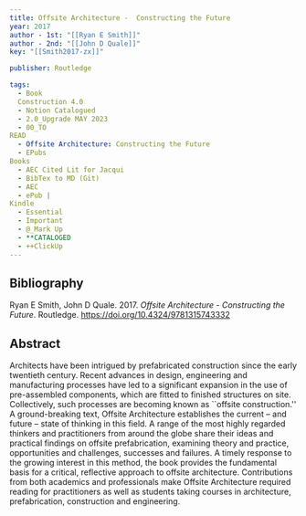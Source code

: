 ```yaml
---
title: Offsite Architecture -  Constructing the Future
year: 2017
author - 1st: "[[Ryan E Smith]]"
author - 2nd: "[[John D Quale]]"
key: "[[Smith2017-zx]]"

publisher: Routledge

tags:
  - Book
  Construction 4.0
  - Notion Catalogued
  - 2.0_Upgrade MAY 2023
  - 00_TO
READ
  - Offsite Architecture: Constructing the Future
  - EPubs
Books
  - AEC Cited Lit for Jacqui
  - BibTex to MD (Git)
  - AEC
  - ePub |
Kindle
  - Essential
  - Important
  - @_Mark Up
  - **CATALOGED
  - ++ClickUp
---
```


## Bibliography
Ryan E Smith, John D Quale. 2017. *Offsite Architecture -  Constructing the Future*. Routledge. https://doi.org/10.4324/9781315743332

## Abstract
Architects have been intrigued by prefabricated construction since the early twentieth century. Recent advances in design, engineering and manufacturing processes have led to a significant expansion in the use of pre-assembled components, which are fitted to finished structures on site. Collectively, such processes are becoming known as ``offsite construction.'' A ground-breaking text, Offsite Architecture establishes the current – and future – state of thinking in this field. A range of the most highly regarded thinkers and practitioners from around the globe share their ideas and practical findings on offsite prefabrication, examining theory and practice, opportunities and challenges, successes and failures. A timely response to the growing interest in this method, the book provides the fundamental basis for a critical, reflective approach to offsite architecture. Contributions from both academics and professionals make Offsite Architecture required reading for practitioners as well as students taking courses in architecture, prefabrication, construction and engineering.